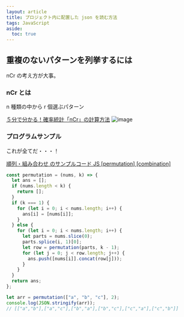 ```yaml
---
layout: article
title: プロジェクト内に配置した json を読む方法
tags: JavaScript
aside:
  toc: true
---
```


## 重複のないパターンを列挙するには

nCr の考え方が大事。

### nCr とは

n 種類の中から r 個選ぶパターン

[５分で分かる！確率統計「nCr」の計算方法](https://blog.apar.jp/data-analysis/3927/)
![image](https://user-images.githubusercontent.com/44778704/87379125-79750800-c5ca-11ea-9333-e836ee4773e6.png)

### プログラムサンプル

これが全てだ・・・！

[順列・組み合わせ のサンプルコード JS [permutation] [combination]](https://tech-blog.s-yoshiki.com/entry/144#%E9%A0%86%E5%88%97---permutation)

```js
const permutation = (nums, k) => {
  let ans = [];
  if (nums.length < k) {
    return [];
  }
  if (k === 1) {
    for (let i = 0; i < nums.length; i++) {
      ans[i] = [nums[i]];
    }
  } else {
    for (let i = 0; i < nums.length; i++) {
      let parts = nums.slice(0);
      parts.splice(i, 1)[0];
      let row = permutation(parts, k - 1);
      for (let j = 0; j < row.length; j++) {
        ans.push([nums[i]].concat(row[j]));
      }
    }
  }
  return ans;
};

let arr = permutation(["a", "b", "c"], 2);
console.log(JSON.stringify(arr));
// [["a","b"],["a","c"],["b","a"],["b","c"],["c","a"],["c","b"]]
```

